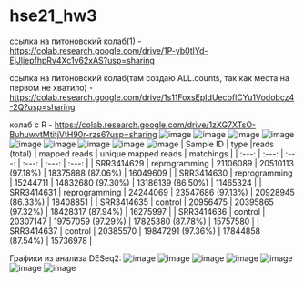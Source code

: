 # hse21_hw3
ссылка на питоновский колаб(1) - https://colab.research.google.com/drive/1P-yb0tlYd-EjJljepfhpRv4Xc1v62xAS?usp=sharing

ссылка на питоновский колаб(там создаю ALL.counts, так как места на первом не хватило) - https://colab.research.google.com/drive/1s11FoxsEpIdUecbflCYu1Vodobcz4-2Q?usp=sharing

колаб с R - https://colab.research.google.com/drive/1zXG7XTsO-BuhuwvtMtitjVtH90r-rzs6?usp=sharing
![image](https://user-images.githubusercontent.com/92381120/144407756-f9888e78-d66b-4b5d-8e07-abba97ab707d.png)
![image](https://user-images.githubusercontent.com/92381120/144407791-69e9153e-e201-4064-bf70-f8ac17ca2358.png)
![image](https://user-images.githubusercontent.com/92381120/144407812-96935b7a-c0f0-448a-ba79-29854b18c39c.png)
![image](https://user-images.githubusercontent.com/92381120/144407826-b114d97d-4bfe-4211-899e-9c358ef6e2b9.png)
![image](https://user-images.githubusercontent.com/92381120/144407842-0efe6ae1-3eea-414f-bf78-f5168da55258.png)
![image](https://user-images.githubusercontent.com/92381120/144407852-5a6d8dc5-d6c0-4be5-8342-50b7da9eaa66.png)
![image](https://user-images.githubusercontent.com/92381120/144407867-127b9dbb-a1ab-4a79-aa66-2cb1894672aa.png)
![image](https://user-images.githubusercontent.com/92381120/144407896-bd2d1601-2660-4179-9dd2-e4f78b60c9e2.png)
![image](https://user-images.githubusercontent.com/92381120/144409808-8212e876-fe90-43a4-8840-b38719097fa4.png)
| Sample ID | type |reads (total) |	mapped reads |	unique mapped reads |	matchings |
| :---: | :---: | :---: | :---: | :---: | :---: |
| SRR3414629 |	reprogramming |	21106089  |	20510113 (97.18%) |	18375888 (87.06%) |	16049609 |
| SRR3414630 |	reprogramming |	15244711 | 14832680 (97.30%) | 13186139 (86.50%) | 11465324 |
| SRR3414631 |	reprogramming |	24244069 |	23547686 (97.13%) |	20928945 (86.33%) |	18408851 |
| SRR3414635 |	control |	20956475 |	20395865 (97.32%) |	18428317 (87.94%) |	16275997 |
| SRR3414636 |	control |	20307147 |	19757059 (97.29%) |	17825380 (87.78%) |	15757580 |
| SRR3414637 |	control |	20385570 |	19847291 (97.36%) |	17844858 (87.54%) |	15736978 |


Графики из анализа DESeq2:
![image](https://user-images.githubusercontent.com/92381120/144410161-cfb4714e-303b-42d4-9f9d-b726149c9414.png)
![image](https://user-images.githubusercontent.com/92381120/144410219-942e3bfa-f173-45b3-9198-4d7f788cba96.png)
![image](https://user-images.githubusercontent.com/92381120/144410259-b572dd2e-082e-4fcf-b7cc-baf63636b9f9.png)
![image](https://user-images.githubusercontent.com/92381120/144416797-7cc99945-c417-4de1-9b63-52d139c862b5.png)
![image](https://user-images.githubusercontent.com/92381120/144416842-c72d7fa2-4801-4fb2-a81c-819c96bd8be6.png)
![image](https://user-images.githubusercontent.com/92381120/144416881-eaa472c0-9298-45fb-9bcc-51b3b57646d7.png)
![image](https://user-images.githubusercontent.com/92381120/144416910-5baac23d-54e7-4442-8cc6-137ecd420fb3.png)

